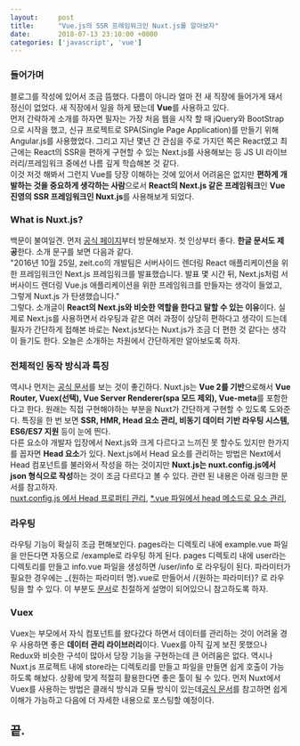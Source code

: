 ```yaml
---
layout:		post
title:		"Vue.js의 SSR 프레임워크인 Nuxt.js를 알아보자"
date:		2018-07-13 23:10:00 +0000
categories:	['javascript', 'vue']
---
```



<h3>들어가며</h3>
<p>
	블로그를 작성에 있어서 조금 뜸했다.
	다름이 아니라 얼마 전 새 직장에 들어가게 돼서 정신이 없었다.
	새 직장에서 일을 하게 됐는데 <b>Vue</b>를 사용하고 있다.
	<br>
	먼저 간략하게 소개를 하자면 필자는 가장 처음 웹을 시작 할 때 jQuery와 BootStrap으로 시작을 했고, 신규 프로젝트로 SPA(Single Page Application)를 만들기 위해 Angular.js를 사용했었다.
	그리고 지난 몇년 간 관심을 주로 가지던 쪽은 React였고 최근에는 React의 SSR을 편하게 구현할 수 있는 Next.js를 사용해보는 등 JS UI 라이브러리/프레임워크 중에선 나름 깊게 학습해본 것 같다.
	<br>
	이것 저것 해봐서 그런지 Vue를 당장 이해하는 것에 있어서 어려움은 없지만 <b>편하게 개발하는 것을 중요하게 생각하는 사람</b>으로서 <b>React의 Next.js 같은 프레임워크</b>인 <b>Vue 진영의 SSR 프레임워크인 Nuxt.js</b>를 사용해보게 되었다.
</p>
<h3>What is Nuxt.js?</h3>
<p>
	백문이 불여일견.
	먼저 <a href='https://ko.nuxtjs.org/'>공식 페이지</a>부터 방문해보자.
	첫 인상부터 좋다.
	<b>한글 문서도 제공</b>한다.
	소개 문구를 보면 다음과 같다.
	<br>
	<span class='italic quote block'>
		"2016년 10월 25일, zeit.co의 개발팀은 서버사이드 렌더링 React 애플리케이션을 위한 프레임워크인 Next.js 프레임워크를 발표했습니다. 발표 몇 시간 뒤, Next.js처럼 서버사이드 렌더링 Vue.js 애플리케이션을 위한 프레임워크를 만들자는 생각이 들었고, 그렇게 Nuxt.js 가 탄생했습니다."
	</span>
	<br>
	그렇다.
	소개글이 <b>React의 Next.js와 비슷한 역할을 한다고 말할 수 있는 이유</b>이다.
	실제로 Next.js를 사용하면서 라우팅과 같은 여러 과정이 상당히 편하다고 생각이 드는데 필자가 간단하게 접해본 바로는 Next.js보다는 Nuxt.js가 조금 더 편한 것 같다는 생각이 들기도 한다.
	오늘은 소개하는 차원에서 간단하게만 알아보도록 하자.
</p>
<h3>전체적인 동작 방식과 특징</h3>
<p>
	역시나 먼저는 <a target='_blank' href='https://ko.nuxtjs.org/guide#%EC%96%B4%EB%96%BB%EA%B2%8C-%EB%8F%99%EC%9E%91%ED%95%A9%EB%8B%88%EA%B9%8C-'>공식 문서</a>를 보는 것이 좋긴하다.
	Nuxt.js는 <B>Vue 2를 기반</B>으로해서 <b>Vue Router, Vuex(선택), Vue Server Renderer(spa 모드 제외), Vue-meta</b>를 포함한다고 한다.
	원래는 직접 구현해야하는 부분을 Nuxt가 간단하게 구현할 수 있도록 도와준다.
	특징을 한 번 보면 <b>SSR, HMR, Head 요소 관리, 비동기 데이터 기반 라우팅 시스템, ES6/ES7 지원</b> 등이 눈에 띈다.
	<br>
	다른 요소야 개발자 입장에서 Next.js와 크게 다르다고 느끼진 못 할수도 있지만 한가지를 꼽자면 <b>Head 요소</b>가 있다.
	Next.js에서 Head 요소를 관리하는 방법은 Next에서 Head 컴포넌트를 불러와서 작성을 하는 것이지만 <b>Nuxt.js는 nuxt.config.js에서 json 형식으로 작성</b>하는 것이 조금 다르다고 볼 수 있다.
	관련 된 내용은 아래 링크한 문서를 참고하자.
	<br>
	<a target='_blank' href='https://ko.nuxtjs.org/api/configuration-head'>nuxt.config.js 에서 Head 프로퍼티 관리</a>, 
	<a target='_blank' href='https://ko.nuxtjs.org/api/pages-head'>*.vue 파일에서 head 메소드로 요소 관리</a>,
</p>
<h3>라우팅</h3>
<p>
	라우팅 기능이 확실히 조금 편해보인다.
	pages라는 디렉토리 내에 example.vue 파일을 만든다면 자동으로 /example로 라우팅 하게 된다.
	pages 디렉토리 내에 user라는 디렉토리를 만들고 info.vue 파일을 생성하면 /user/info 로 라우팅이 된다.
	파라미터가 필요한 경우에는 _{원하는 파라미터 명}.vue로 만들어서 /{원하는 파라미터}? 로 라우팅을 할 수 있다.
	이 부분도 <a target='_blank' href='https://ko.nuxtjs.org/guide/routing'>문서</a>로 친절하게 설명이 되어있으니 참고하도록 하자.
</p>
<h3>Vuex</h3>
<p>
	Vuex는 부모에서 자식 컴포넌트를 왔다갔다 하면서 데이터를 관리하는 것이 어려울 경우 사용하면 좋은 <b>데이터 관리 라이브러리</b>이다.
	Vuex를 아직 깊게 보진 못했으나 Redux와 비슷한 구석이 많아서 당장 기능을 구현하는데 큰 어려움은 없다.
	역시나 Nuxt.js 프로젝트 내에 store라는 디렉토리를 만들고 파일을 만들면 쉽게 호출이 가능하도록 해놨다.
	상황에 맞게 적절히 활용한다면 좋은 툴이 될 수 있다.
	먼저 Nuxt에서 Vuex를 사용하는 방법은 클래식 방식과 모듈 방식이 있는데<a target='_blank' href='https://ko.nuxtjs.org/guide/vuex-store'>공식 문서</a>를 참고하면 쉽게 이해가 가능하고 다음에 더 자세한 내용으로 포스팅할 예정이다.
</p>
<h2>끝.</h2>

